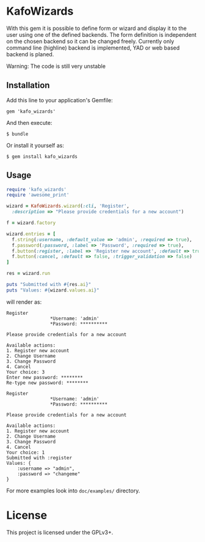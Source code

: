 # KafoWizards


With this gem it is possible to define form or wizard and display it to the user using one of the defined backends. The form definition is independent on the chosen backend so it can be changed freely. Currently only command line (highline) backend is implemented, YAD or web based backend is planed.

Warning: The code is still very unstable

## Installation

Add this line to your application's Gemfile:

    gem 'kafo_wizards'

And then execute:

    $ bundle

Or install it yourself as:

    $ gem install kafo_wizards

## Usage

```ruby
require 'kafo_wizards'
require 'awesome_print'

wizard = KafoWizards.wizard(:cli, 'Register',
  :description => "Please provide credentials for a new account")

f = wizard.factory

wizard.entries = [
  f.string(:username, :default_value => 'admin', :required => true),
  f.password(:password, :label => 'Password', :required => true),
  f.button(:register, :label => 'Register new account', :default => true),
  f.button(:cancel, :default => false, :trigger_validation => false)
]

res = wizard.run

puts "Submitted with #{res.ai}"
puts "Values: #{wizard.values.ai}"
```

will render as:

```text
Register
                *Username: 'admin'
                *Password: **********

Please provide credentials for a new account

Available actions:
1. Register new account
2. Change Username
3. Change Password
4. Cancel
Your choice: 3
Enter new password: ********
Re-type new password: ********

Register
                *Username: 'admin'
                *Password: **********

Please provide credentials for a new account

Available actions:
1. Register new account
2. Change Username
3. Change Password
4. Cancel
Your choice: 1
Submitted with :register
Values: {
    :username => "admin",
    :password => "changeme"
}

```

For more examples look into `doc/examples/` directory.

# License

This project is licensed under the GPLv3+.
